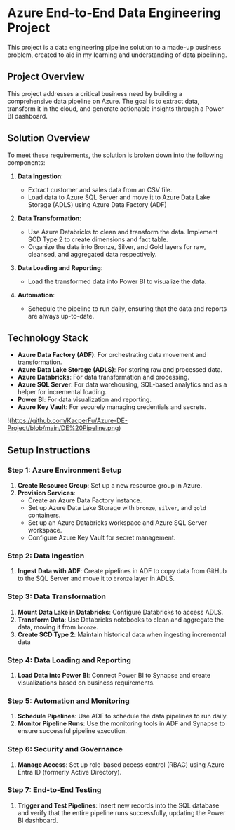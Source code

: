 # Azure End-to-End Data Engineering Project
This project is a data engineering pipeline solution to a made-up business problem, created to aid in my learning and understanding of data pipelining.

## Project Overview

This project addresses a critical business need by building a comprehensive data pipeline on Azure. The goal is to extract data, transform it in the cloud, and generate actionable insights through a Power BI dashboard.


## Solution Overview

To meet these requirements, the solution is broken down into the following components:

1. **Data Ingestion**: 
    - Extract customer and sales data from an CSV file.
	- Load data to Azure SQL Server and move it to Azure Data Lake Storage (ADLS) using Azure Data Factory (ADF)

2. **Data Transformation**:
    - Use Azure Databricks to clean and transform the data. Implement SCD Type 2 to create dimensions and fact table.
    - Organize the data into Bronze, Silver, and Gold layers for raw, cleansed, and aggregated data respectively.

3. **Data Loading and Reporting**:
    - Load the transformed data into Power BI to visualize the data.

4. **Automation**:
    - Schedule the pipeline to run daily, ensuring that the data and reports are always up-to-date.

## Technology Stack

- **Azure Data Factory (ADF)**: For orchestrating data movement and transformation.
- **Azure Data Lake Storage (ADLS)**: For storing raw and processed data.
- **Azure Databricks**: For data transformation and processing.
- **Azure SQL Server**: For data warehousing, SQL-based analytics and as a helper for incremental loading.
- **Power BI**: For data visualization and reporting.
- **Azure Key Vault**: For securely managing credentials and secrets.

!(https://github.com/KacperFu/Azure-DE-Project/blob/main/DE%20Pipeline.png)

## Setup Instructions

### Step 1: Azure Environment Setup

1. **Create Resource Group**: Set up a new resource group in Azure.
2. **Provision Services**:
   - Create an Azure Data Factory instance.
   - Set up Azure Data Lake Storage with `bronze`, `silver`, and `gold` containers.
   - Set up an Azure Databricks workspace and Azure SQL Server workspace.
   - Configure Azure Key Vault for secret management.

### Step 2: Data Ingestion

1. **Ingest Data with ADF**: Create pipelines in ADF to copy data from GitHub to the SQL Server and move it to `bronze` layer in ADLS.

### Step 3: Data Transformation

1. **Mount Data Lake in Databricks**: Configure Databricks to access ADLS.
2. **Transform Data**: Use Databricks notebooks to clean and aggregate the data, moving it from `bronze`.
3. **Create SCD Type 2**: Maintain historical data when ingesting incremental data

### Step 4: Data Loading and Reporting

1. **Load Data into Power BI**: Connect Power BI to Synapse and create visualizations based on business requirements.

### Step 5: Automation and Monitoring

1. **Schedule Pipelines**: Use ADF to schedule the data pipelines to run daily.
2. **Monitor Pipeline Runs**: Use the monitoring tools in ADF and Synapse to ensure successful pipeline execution.

### Step 6: Security and Governance

1. **Manage Access**: Set up role-based access control (RBAC) using Azure Entra ID (formerly Active Directory).

### Step 7: End-to-End Testing

1. **Trigger and Test Pipelines**: Insert new records into the SQL database and verify that the entire pipeline runs successfully, updating the Power BI dashboard.
